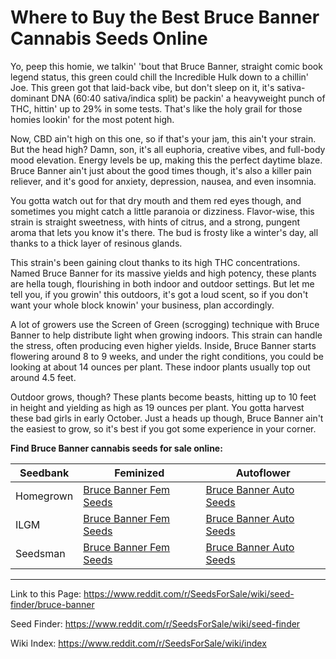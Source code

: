 # Where to Buy the Best Bruce Banner Cannabis Seeds Online

Yo, peep this homie, we talkin' 'bout that Bruce Banner, straight comic book legend status, this green could chill the Incredible Hulk down to a chillin' Joe. This green got that laid-back vibe, but don't sleep on it, it's sativa-dominant DNA (60:40 sativa/indica split) be packin' a heavyweight punch of THC, hittin' up to 29% in some tests. That's like the holy grail for those homies lookin' for the most potent high.

Now, CBD ain't high on this one, so if that's your jam, this ain't your strain. But the head high? Damn, son, it's all euphoria, creative vibes, and full-body mood elevation. Energy levels be up, making this the perfect daytime blaze. Bruce Banner ain't just about the good times though, it's also a killer pain reliever, and it's good for anxiety, depression, nausea, and even insomnia.

You gotta watch out for that dry mouth and them red eyes though, and sometimes you might catch a little paranoia or dizziness. Flavor-wise, this strain is straight sweetness, with hints of citrus, and a strong, pungent aroma that lets you know it's there. The bud is frosty like a winter's day, all thanks to a thick layer of resinous glands.

This strain's been gaining clout thanks to its high THC concentrations. Named Bruce Banner for its massive yields and high potency, these plants are hella tough, flourishing in both indoor and outdoor settings. But let me tell you, if you growin' this outdoors, it's got a loud scent, so if you don't want your whole block knowin' your business, plan accordingly.

A lot of growers use the Screen of Green (scrogging) technique with Bruce Banner to help distribute light when growing indoors. This strain can handle the stress, often producing even higher yields. Inside, Bruce Banner starts flowering around 8 to 9 weeks, and under the right conditions, you could be looking at about 14 ounces per plant. These indoor plants usually top out around 4.5 feet.

Outdoor grows, though? These plants become beasts, hitting up to 10 feet in height and yielding as high as 19 ounces per plant. You gotta harvest these bad girls in early October. Just a heads up though, Bruce Banner ain't the easiest to grow, so it's best if you got some experience in your corner.

**Find Bruce Banner cannabis seeds for sale online:**

| Seedbank  | Feminized | Autoflower |
|-----------|-----------|------------|
| Homegrown | [Bruce Banner Fem Seeds](https://homegrowncannabisco.com/products/bruce-banner-feminized-marijuana-seeds?a_aid=sale) | [Bruce Banner Auto Seeds](https://homegrowncannabisco.com/products/bruce-banner-autoflower-marijuana-seeds?a_aid=sale) |
| ILGM      | [Bruce Banner Fem Seeds](https://ilgm.com/products/bruce-banner-feminized-seeds?aff=2191) | [Bruce Banner Auto Seeds](https://ilgm.com/products/bruce-banner-autoflower-seeds?aff=2191) |
| Seedsman  | [Bruce Banner Fem Seeds](https://www.seedsman.com/bruce-banger-feminised-seeds-smanbb?a_aid=56f632ea3916c) | [Bruce Banner Auto Seeds](https://www.seedsman.com/bruce-banner-auto-feminised-seeds-fb-bruban-auto-fem?a_aid=56f632ea3916c) |

___

Link to this Page: https://www.reddit.com/r/SeedsForSale/wiki/seed-finder/bruce-banner

Seed Finder: https://www.reddit.com/r/SeedsForSale/wiki/seed-finder

Wiki Index: https://www.reddit.com/r/SeedsForSale/wiki/index
